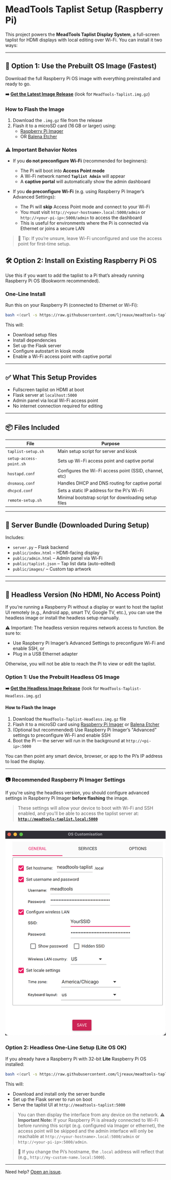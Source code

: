 # MeadTools Taplist Setup (Raspberry Pi)

This project powers the **MeadTools Taplist Display System**, a full-screen taplist for HDMI displays with local editing over Wi-Fi. You can install it two ways:

---

## 🚀 Option 1: Use the Prebuilt OS Image (Fastest)

Download the full Raspberry Pi OS image with everything preinstalled and ready to go.

**➡️ [Get the Latest Image Release](https://github.com/ljreaux/meadtools-taplist/releases)** (look for `MeadTools-Taplist.img.gz`)

### How to Flash the Image

1. Download the `.img.gz` file from the release
2. Flash it to a microSD card (16 GB or larger) using:
   - [Raspberry Pi Imager](https://www.raspberrypi.com/software/)
   - OR [Balena Etcher](https://etcher.io/)

### ⚠️ Important Behavior Notes

- If you **do not preconfigure Wi-Fi** (recommended for beginners):

  - The Pi will boot into **Access Point mode**
  - A Wi-Fi network named **`Taplist Admin`** will appear
  - A **captive portal** will automatically show the admin dashboard

- If you **do preconfigure Wi-Fi** (e.g. using Raspberry Pi Imager’s Advanced Settings):
  - The Pi will **skip** Access Point mode and connect to your Wi-Fi
  - You must visit `http://<your-hostname>.local:5000/admin` or `http://<your-pi-ip>:5000/admin` to access the dashboard
  - This is useful for environments where the Pi is connected via Ethernet or joins a secure LAN

> 🧠 Tip: If you’re unsure, leave Wi-Fi unconfigured and use the access point for first-time setup.

## 🛠 Option 2: Install on Existing Raspberry Pi OS

Use this if you want to add the taplist to a Pi that’s already running Raspberry Pi OS (Bookworm recommended).

### One-Line Install

Run this on your Raspberry Pi (connected to Ethernet or Wi-Fi):

```bash
bash <(curl -s https://raw.githubusercontent.com/ljreaux/meadtools-taplist/main/pi/remote-setup.sh)
```

This will:

- Download setup files
- Install dependencies
- Set up the Flask server
- Configure autostart in kiosk mode
- Enable a Wi-Fi access point with captive portal

---

## ✅ What This Setup Provides

- Fullscreen taplist on HDMI at boot
- Flask server at `localhost:5000`
- Admin panel via local Wi-Fi access point
- No internet connection required for editing

---

## 📦 Files Included

| File                    | Purpose                                                |
| ----------------------- | ------------------------------------------------------ |
| `taplist-setup.sh`      | Main setup script for server and kiosk                 |
| `setup-access-point.sh` | Sets up Wi-Fi access point and captive portal          |
| `hostapd.conf`          | Configures the Wi-Fi access point (SSID, channel, etc) |
| `dnsmasq.conf`          | Handles DHCP and DNS routing for captive portal        |
| `dhcpcd.conf`           | Sets a static IP address for the Pi's Wi-Fi            |
| `remote-setup.sh`       | Minimal bootstrap script for downloading setup files   |

---

## 📁 Server Bundle (Downloaded During Setup)

Includes:

- `server.py` – Flask backend
- `public/index.html` – HDMI-facing display
- `public/admin.html` – Admin panel via Wi-Fi
- `public/taplist.json` – Tap list data (auto-edited)
- `public/images/` – Custom tap artwork

---

---

## 🧰 Headless Version (No HDMI, No Access Point)

If you’re running a Raspberry Pi without a display or want to host the taplist UI remotely (e.g., Android app, smart TV, Google TV, etc.), you can use the headless image or install the headless setup manually.

⚠️ Important: The headless version requires network access to function. Be sure to:

- Use Raspberry Pi Imager’s Advanced Settings to preconfigure Wi-Fi and enable SSH, or
- Plug in a USB Ethernet adapter

Otherwise, you will not be able to reach the Pi to view or edit the taplist.

### Option 1: Use the Prebuilt Headless OS Image

**➡️ [Get the Headless Image Release](https://github.com/ljreaux/meadtools-taplist/releases)** (look for `MeadTools-Taplist-Headless.img.gz`)

#### How to Flash the Image

1. Download the `MeadTools-Taplist-Headless.img.gz` file
2. Flash it to a microSD card using [Raspberry Pi Imager](https://www.raspberrypi.com/software/) or [Balena Etcher](https://etcher.io/)
3. (Optional but recommended) Use Raspberry Pi Imager’s "Advanced" settings to preconfigure Wi-Fi and enable SSH
4. Boot the Pi — the server will run in the background at `http://<pi-ip>:5000`

You can then point any smart device, browser, or app to the Pi’s IP address to load the display.

---

### 📷 Recommended Raspberry Pi Imager Settings

If you're using the headless version, you should configure advanced settings in Raspberry Pi Imager **before flashing** the image.

> These settings will allow your device to boot with Wi-Fi and SSH enabled, and you'll be able to access the taplist server at:  
> **[`http://meadtools-taplist.local:5000`](http://meadtools-taplist.local:5000)**

## ![Example Advanced Settings](./advanced-settings-example.png)

### Option 2: Headless One-Line Setup (Lite OS OK)

If you already have a Raspberry Pi with 32-bit **Lite** Raspberry Pi OS installed:

```bash
bash <(curl -s https://raw.githubusercontent.com/ljreaux/meadtools-taplist/main/pi/headless-setup.sh)
```

This will:

- Download and install only the server bundle
- Set up the Flask server to run on boot
- Serve the taplist UI at `http://meadtools-taplist:5000`

> You can then display the interface from any device on the network.
> ⚠️ **Important Note:** If your Raspberry Pi is already connected to Wi-Fi before running this script (e.g. configured via Imager or ethernet), the access point will be skipped and the admin interface will only be reachable at `http://<your-hostname>.local:5000/admin` or `http://<your-pi-ip>:5000/admin`.

> 📛 If you change the Pi’s hostname, the `.local` address will reflect that (e.g., `http://my-custom-name.local:5000`).

---

Need help? [Open an issue](https://github.com/ljreaux/meadtools-taplist/issues).
